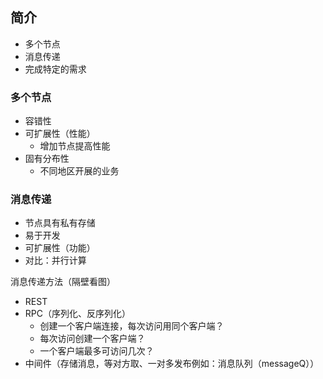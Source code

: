 ## 简介
- 多个节点
- 消息传递
- 完成特定的需求
### 多个节点
- 容错性
- 可扩展性（性能）
    - 增加节点提高性能
- 固有分布性
    - 不同地区开展的业务
### 消息传递
- 节点具有私有存储
- 易于开发
- 可扩展性（功能）
- 对比：并行计算

消息传递方法（隔壁看图）
- REST
- RPC（序列化、反序列化）
    - 创建一个客户端连接，每次访问用同个客户端？
    - 每次访问创建一个客户端？
    - 一个客户端最多可访问几次？
- 中间件（存储消息，等对方取、一对多发布例如：消息队列（messageQ））